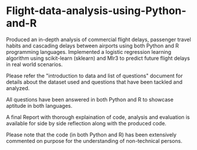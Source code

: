 # Flight-data-analysis-using-Python-and-R
Produced an in-depth analysis of commercial flight delays, passenger travel habits and cascading delays between airports using both Python and R programming languages. Implemented a logistic regression learning algorithm using scikit-learn (sklearn) and Mlr3 to predict future flight delays in real world scenarios.

Please refer the "introduction to data and list of questions" document for details about the dataset used and questions that have been tackled and analyzed.

All questions have been answered in both Python and R to showcase aptitude in both languages.

A final Report with thorough explaination of code, analysis and evaluation is available for side by side reflection along with the produced code.

Please note that the code (in both Python and R) has been extensively commented on purpose for the understanding of non-technical persons.
